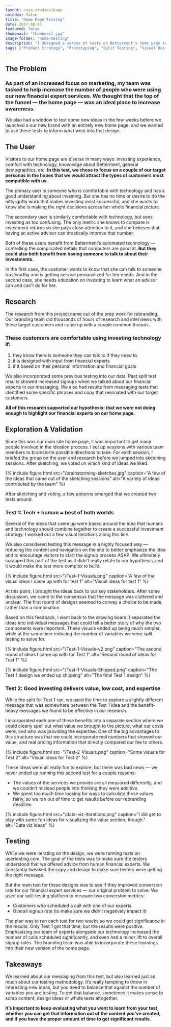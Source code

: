 ```yaml
---
layout: case-studies/page
noindex: false
title: "Home Page Testing"
date: 2017-08-03
featured: false
thumbnail: "thumbnail.jpg"
image-folder: "home-testing"
description: "I designed a series of tests on Betterment's home page to increase interest in our new financial expert services and to entice visitors to sign up for these services."
tags: ["Product Strategy", "Prototyping", "Split Testing", "Visual Design", "Landing Pages"]
---
```


## The Problem
### As part of an increased focus on marketing, my team was tasked to help increase the number of people who were using our new financial expert services. We thought that the top of the funnel — the home page — was an ideal place to increase awareness.

We also had a window to test some new ideas in the few weeks before we launched a our new brand with an entirely new home page, and we wanted to use these tests to inform what went into that design.

## The User
Visitors to our home page are diverse in many ways: investing experience, comfort with technology, knowledge about Betterment, general demographics, etc. **In this test, we chose to focus on a couple of our target personas in the hopes that we would attract the types of customers most compatible with us.**

The primary user is someone who is comfortable with technology and has a good understanding about investing. But she has no time or desire to do the nitty-gritty work that makes investing most successful, and she wants to know she is making the right decisions across her whole financial picture.

The secondary user is similarly comfortable with technology, but sees investing as too confusing. The only metric she knows to compare is investment returns so she pays close attention to it, and she believes that having an active advisor can drastically improve that number.

Both of these users benefit from Betterment’s automated technology — controlling the complicated details that computers are good at. **But they could also both benefit from having someone to talk to about their investments.**

In the first case, the customer wants to know that she can talk to someone trustworthy and is getting service personalized for her needs. And in the second case, she needs education on investing to learn what an advisor can and can’t do for her.

## Research
The research from this project came out of the prep work for rebranding. Our branding team did thousands of hours of research and interviews with these target customers and came up with a couple common threads.

### These customers are comfortable using investing technology if:
1. they know there is someone they can talk to if they need to.
2. it is designed with input from financial experts
3. if it based on their personal information and financial goals

We also incorporated some previous testing into our data. Past split test results showed increased signups when we talked about our financial experts in our messaging. We also had results from messaging tests that identified some specific phrases and copy that resonated with our target customers.

**All of this research supported our hypothesis: that we were not doing enough to highlight our financial experts on our home page.**

## Exploration & Validation
Since this was our main site home page, it was important to get many people involved in the ideation process. I set up sessions with various team members to brainstorm possible directions to take. For each session, I briefed the group on the user and research before we jumped into sketching sessions. After sketching, we voted on which kind of ideas we liked.

{% include figure.html src="/brainstorming-sketches.jpg" caption="A few of the ideas that came out of the sketching sessions" alt="A variety of ideas contributed by the team" %}

After sketching and voting, a few patterns emerged that we created two tests around.

### Test 1: Tech + human = best of both worlds

Several of the ideas that came up were based around the idea that humans and technology should combine together to create a successful investment strategy. I worked out a few visual iterations along this line.

We also considered testing this message in a highly focused way — reducing the content and navigation on the site to better emphasize the idea and to encourage visitors to start the signup process ASAP. We ultimately scrapped this part of the test as it didn’t really relate to our hypothesis, and it would make the test more complex to build.

{% include figure.html src="/Test-1-Visuals.png" caption="A few of the visual ideas I came up with for test 1" alt="Visual ideas for test 1" %}

At this point, I brought the ideas back to our key stakeholders. After some discussion, we came to the consensus that the message was cluttered and unclear. The first round of designs seemed to convey a choice to be made, rather than a combination.

Based on this feedback, I went back to the drawing board. I separated the ideas into individual messages that could tell a better story of why the two components were important. These visuals ended up being much simpler, while at the same time reducing the number of variables we were split testing to solve for.

{% include figure.html src="/Test-1-Visuals-v2.png" caption="The second round of ideas I came up with for Test 1" alt="Second round of ideas for Test 1" %}

{% include figure.html src="/Test-1-Visuals-Shipped.png" caption="The Test 1 design we ended up shipping" alt="The final Test 1 design" %}

### Test 2: Good investing delivers value, low cost, and expertise

While the split for Test 1 ran, we used the time to explore a slightly different message that was somewhere between the Test 1 idea and the benefit-heavy messages we found to be effective in our research.

I incorporated each one of these benefits into a separate section where we could clearly spell out what value we brought to the picture, what our costs were, and who was providing the expertise. One of the big advantages to this structure was that we could incorporate real numbers that showed our value, and real pricing information that directly compared our fee to others.

{% include figure.html src="/Test-2-Visuals.png" caption="Some visuals for Test 2" alt="Visual ideas for Test 2" %}

These ideas were all really fun to explore, but there was bad news — we never ended up running this second test for a couple reasons:
- The values of the services we provide are all measured differently, and we couldn’t mislead people into thinking they were additive.
- We spent too much time looking for ways to calculate those values fairly, so we ran out of time to get results before our rebranding deadline.

{% include figure.html src="/data-viz-iterations.png" caption="I did get to play with some fun ideas for visualizing the value section, though." alt="Data viz ideas" %}

## Testing
While we were iterating on the design, we were running tests on usertesting.com. The goal of the tests was to make sure the testers understood that we offered advice from human financial experts. We constantly tweaked the copy and design to make sure testers were getting the right message.

But the main test for these designs was to see if they improved conversion rate for our financial expert services — our original problem to solve. We used our split testing platform to measure two conversion metrics:

- Customers who scheduled a call with one of our experts
- Overall signup rate (to make sure we didn’t negatively impact it)

The plan was to run each test for two weeks so we could get significance in the results. Only Test 1 got that time, but the results were positive. Emphasizing our team of experts alongside our technology increased the number of calls scheduled significantly, and even had a minor lift to overall signup rates. The branding team was able to incorporate these learnings into their new version of the home page.

## Takeaways
We learned about our messaging from this test, but also learned just as much about our testing methodology. It’s really tempting to throw in interesting new ideas, but you need to balance that against the number of variables you are testing. To get that balance, sometimes it makes sense to scrap content, design ideas or whole tests altogether.

**It’s important to keep evaluating what you want to learn from your test, whether you can get that information out of the content you’ve created, and if you have the proper amount of time to get significant results.**
